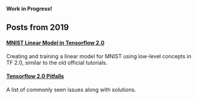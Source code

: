 **Work in Progress!**


## Posts from 2019

#### [MNIST Linear Model in Tensorflow 2.0](posts/jens/2019/002_tf20_basic_mnist/index.html)
Creating and training a linear model for MNIST using low-level concepts in 
TF 2.0, similar to the old official tutorials.

#### [Tensorflow 2.0 Pitfalls](posts/jens/2019/001_tf20_pitfalls/index.html)
A list of commonly seen issues along with solutions.
